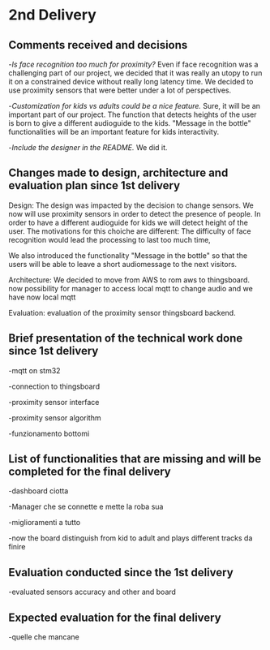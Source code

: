 # 2nd Delivery

## Comments received and decisions

-*Is face recognition too much for proximity?*
Even if face recognition was a challenging part of our project, we decided that it was really an utopy to run it on a constrained device without really long latency time. We decided to use proximity sensors that were better under a lot of perspectives.

-*Customization for kids vs adults could be a nice feature.*
Sure, it will be an important part of our project. The function that detects heights of the user is born to give a different audioguide to the kids. "Message in the bottle" functionalities will be an important feature for kids interactivity.

-*Include the designer in the README.*
We did it.


## Changes made to design, architecture and evaluation plan since 1st delivery
Design: The design was impacted by the decision to change sensors. We now will use proximity sensors in order to detect the presence of people. In order to have a different audioguide for kids we will detect height of the user. The motivations for this choiche are different: The difficulty of face recognition would lead the processing to last too much time, 

We also introduced the functionality "Message in the bottle" so that the users will be able to leave a short audiomessage to the next visitors. 

Architecture:
We decided to move from AWS to rom aws to thingsboard. now possibility for manager to access local mqtt to change audio and we have now local mqtt

Evaluation: evaluation of the proximity sensor 
thingsboard backend.


## Brief presentation of the technical work done since 1st delivery

-mqtt on stm32

-connection to thingsboard

-proximity sensor interface

-proximity sensor algorithm

-funzionamento bottomi

## List of functionalities that are missing and will be completed for the final delivery

-dashboard ciotta

-Manager che se connette e mette la roba sua

-miglioramenti a tutto

-now the board distinguish from kid to adult  and plays different tracks da finire


## Evaluation conducted since the 1st delivery

-evaluated sensors accuracy and other and board


## Expected evaluation for the final delivery

-quelle che mancane
